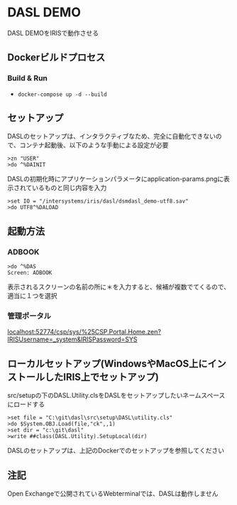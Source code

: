 # DASL DEMO

DASL DEMOをIRISで動作させる


## Dockerビルドプロセス

### Build & Run
* ```docker-compose up -d --build```

## セットアップ

DASLのセットアップは、インタラクティブなため、完全に自動化できないので、コンテナ起動後、以下のような手動による設定が必要

```
>zn "USER"
>do ^%DAINIT
```

DASLの初期化時にアプリケーションパラメータにapplication-params.pngに表示されているものと同じ内容を入力

```
>set IO = "/intersystems/iris/dasl/dsmdasl_demo-utf8.sav"
>do UTF8^%DALOAD
```

## 起動方法

### ADBOOK

```
>do ^%DAS
Screen: ADBOOK
```

表示されるスクリーンの名前の所に＊を入力すると、候補が複数でてくるので、適当に１つを選択


### 管理ポータル

[localhost:52774/csp/sys/%25CSP.Portal.Home.zen?IRISUsername=_system&IRISPassword=SYS](http://localhost:52774/csp/sys/%25CSP.Portal.Home.zen?IRISUsername=_system&IRISPassword=SYS)


## ローカルセットアップ(WindowsやMacOS上にインストールしたIRIS上でセットアップ)


src/setupの下のDASL.Utility.clsをDASLをセットアップしたいネームスペースにロードする

```
>set file = "C:\git\dasl\src\setup\DASL\utility.cls"
>do $System.OBJ.Load(file,"ck",,1)
>set dir = "c:\git\dasl"
>write ##class(DASL.Utility).SetupLocal(dir)
```

DASLのセットアップは、上記のDockerでのセットアップを参照してください

## 注記

Open Exchangeで公開されているWebterminalでは、DASLは動作しません
